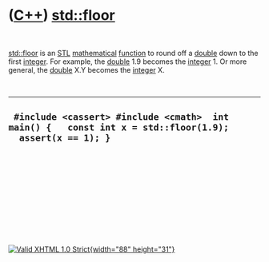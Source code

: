 



 

 

 

 

 

([C++](Cpp.htm)) [std::floor](CppFloor.htm)
===========================================

 

[std::floor](CppFloor.htm) is an [STL](CppStl.htm)
[mathematical](CppMath.htm) [function](CppFunction.htm) to round off a
[double](CppDouble.htm) down to the first [integer](CppInt.htm). For
example, the [double](CppDouble.htm) 1.9 becomes the
[integer](CppInt.htm) 1. Or more general, the [double](CppDouble.htm)
X.Y becomes the [integer](CppInt.htm) X.

 

  -----------------------------------------------------------------------------------------------------------
  ` #include <cassert> #include <cmath>  int main() {   const int x = std::floor(1.9);   assert(x == 1); }`
  -----------------------------------------------------------------------------------------------------------

 

 

 

 

 





 

[![Valid XHTML 1.0 Strict](valid-xhtml10.png){width="88"
height="31"}](http://validator.w3.org/check?uri=referer)
